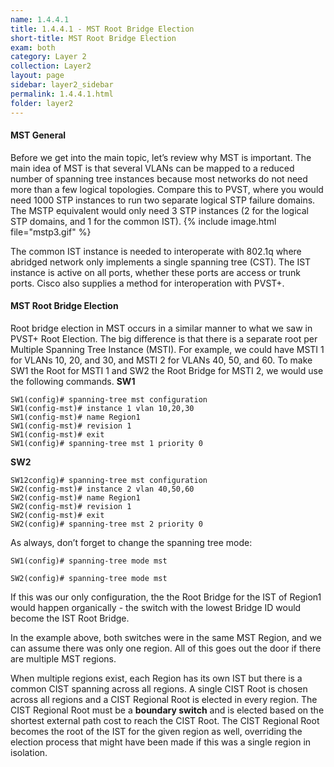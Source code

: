 ```yaml
---
name: 1.4.4.1
title: 1.4.4.1 - MST Root Bridge Election
short-title: MST Root Bridge Election
exam: both
category: Layer 2
collection: Layer2
layout: page
sidebar: layer2_sidebar
permalink: 1.4.4.1.html
folder: layer2
---
```

#### MST General
Before we get into the main topic, let’s review why MST is important. The main idea of MST is that several VLANs can be mapped to a reduced number of spanning tree instances because most networks do not need more than a few logical topologies. Compare this to PVST, where you would need 1000 STP instances to run two separate logical STP failure domains. The MSTP equivalent would only need 3 STP instances (2 for the logical STP domains, and 1 for the common IST).
{% include image.html file="mstp3.gif" %}

The common IST instance is needed to interoperate with 802.1q where abridged network only implements a single spanning tree (CST). The IST instance is active on all ports, whether these ports are access or trunk ports. Cisco also supplies a method for interoperation with PVST+.



#### MST Root Bridge Election
Root bridge election in MST occurs in a similar manner to what we saw in PVST+ Root Election. The big difference is that there is a separate root per Multiple Spanning Tree Instance (MSTI). For example, we could have MSTI 1 for VLANs 10, 20, and 30, and MSTI 2 for VLANs 40, 50, and 60. To make SW1 the Root for MSTI 1 and SW2 the Root Bridge for MSTI 2, we would use the following commands.
**SW1**
```
SW1(config)# spanning-tree mst configuration
SW1(config-mst)# instance 1 vlan 10,20,30
SW1(config-mst)# name Region1
SW1(config-mst)# revision 1
SW1(config-mst)# exit
SW1(config)# spanning-tree mst 1 priority 0
```
**SW2**
```
SW12config)# spanning-tree mst configuration
SW2(config-mst)# instance 2 vlan 40,50,60
SW2(config-mst)# name Region1
SW2(config-mst)# revision 1
SW2(config-mst)# exit
SW2(config)# spanning-tree mst 2 priority 0
```
As always, don’t forget to change the spanning tree mode:
```
SW1(config)# spanning-tree mode mst
```
```
SW2(config)# spanning-tree mode mst
```
If this was our only configuration, the the Root Bridge for the IST of Region1 would happen organically - the switch with the lowest Bridge ID would become the IST Root Bridge.

In the example above, both switches were in the same MST Region, and we can assume there was only one region. All of this goes out the door if there are multiple MST regions.

When multiple regions exist, each Region has its own IST but there is a common CIST spanning across all regions. A single CIST Root is chosen across all regions and a CIST Regional Root is elected in every region. The CIST Regional Root must be a **boundary switch** and is elected based on the shortest external path cost to reach the CIST Root. The CIST Regional Root becomes the root of the IST for the given region as well, overriding the election process that might have been made if this was a single region in isolation.
